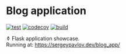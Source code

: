 <h1>Blog application</h1>

[![test](https://github.com/DramatikMan/blog-application/actions/workflows/test.yml/badge.svg)](https://github.com/DramatikMan/blog-application/actions/workflows/test.yml)
[![codecov](https://codecov.io/gh/DramatikMan/blog-application/branch/main/graph/badge.svg?token=FZKPN2B08Y)](https://codecov.io/gh/DramatikMan/blog-application)
[![build](https://github.com/DramatikMan/blog-application/actions/workflows/build.yml/badge.svg)](https://github.com/users/DramatikMan/packages/container/package/blog-application)

⚱ Flask application showcase.<br>
Running at: https://sergeypavlov.dev/blog_app/
